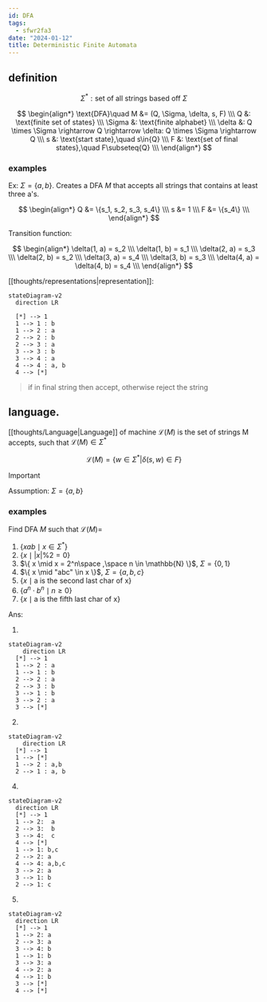 ```yaml
---
id: DFA
tags:
  - sfwr2fa3
date: "2024-01-12"
title: Deterministic Finite Automata
---
```


## definition

$$
\Sigma^{*}: \text{set of all strings based off }\Sigma
$$

$$
\begin{align*}
\text{DFA}\quad M &= (Q, \Sigma, \delta, s, F)  \\\
Q &: \text{finite set of states} \\\
\Sigma &: \text{finite alphabet} \\\
\delta &: Q \times \Sigma \rightarrow Q \rightarrow \delta: Q \times \Sigma \rightarrow Q \\\
s &: \text{start state},\quad s\in{Q} \\\
F &: \text{set of final states},\quad F\subseteq{Q} \\\
\end{align*}
$$

### examples

Ex: $\Sigma = \{a, b\}$. Creates a DFA $M$ that accepts all strings that contains at least three a's.

$$
\begin{align*}
Q &= \{s_1, s_2, s_3, s_4\} \\\
s &= 1 \\\
F &= \{s_4\} \\\
\end{align*}
$$

Transition function:

$$
\begin{align*}
\delta(1, a) = s_2 \\\
\delta(1, b) = s_1 \\\
\delta(2, a) = s_3 \\\
\delta(2, b) = s_2 \\\
\delta(3, a) = s_4 \\\
\delta(3, b) = s_3 \\\
\delta(4, a) = \delta(4, b) = s_4 \\\
\end{align*}
$$

[[thoughts/representations|representation]]:

```mermaid
stateDiagram-v2
  direction LR

  [*] --> 1
  1 --> 1 : b
  1 --> 2 : a
  2 --> 2 : b
  2 --> 3 : a
  3 --> 3 : b
  3 --> 4 : a
  4 --> 4 : a, b
  4 --> [*]
```

> if in final string then accept, otherwise reject the string

## language.

[[thoughts/Language|Language]] of machine $\mathcal{L}(M)$ is the set of strings M accepts, such that $\mathcal{L}(M) \in \Sigma^{*}$

$$
\mathcal{L}(M) = \{w \in \Sigma^{*} | \delta(s, w) \in F\}
$$

> [!important]
> Assumption: $\Sigma = \{a, b\}$

### examples

Find DFA $M$ such that $\mathcal{L}(M)=$

1. $\{ xab \mid x \in \Sigma^{*} \}$
2. $\{ x \mid |x| \% 2 = 0 \}$
3. $\{ x \mid x = 2^n\space ,\space n \in \mathbb{N} \}$, $\Sigma = \{0, 1\}$
4. $\{ x \mid "abc" \in x \}$, $\Sigma = \{a, b, c\}$
5. $\{ x \mid \text{a is the second last char of x} \}$
6. $\{ a^n \cdot b^n \mid n \ge 0 \}$
7. $\{ x \mid \text{a is the fifth last char of x} \}$

Ans:

1.

```mermaid
stateDiagram-v2
	direction LR
  [*] --> 1
  1 --> 2 : a
  1 --> 1 : b
  2 --> 2 : a
  2 --> 3 : b
  3 --> 1 : b
  3 --> 2 : a
  3 --> [*]
```

2.

```mermaid
stateDiagram-v2
	direction LR
  [*] --> 1
  1 --> [*]
  1 --> 2 : a,b
  2 --> 1 : a, b
```

4.

```mermaid
stateDiagram-v2
  direction LR
  [*] --> 1
  1 --> 2:  a
  2 --> 3:  b
  3 --> 4:  c
  4 --> [*]
  1 --> 1: b,c
  2 --> 2: a
  4 --> 4: a,b,c
  3 --> 2: a
  3 --> 1: b
  2 --> 1: c
```

5.

```mermaid
stateDiagram-v2
  direction LR
  [*] --> 1
  1 --> 2: a
  2 --> 3: a
  3 --> 4: b
  1 --> 1: b
  3 --> 3: a
  4 --> 2: a
  4 --> 1: b
  3 --> [*]
  4 --> [*]
```
